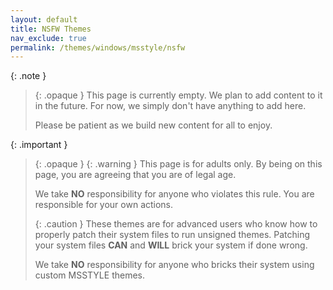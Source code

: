 ```yaml
---
layout: default
title: NSFW Themes
nav_exclude: true
permalink: /themes/windows/msstyle/nsfw
---
```


{: .note }
> {: .opaque }
> This page is currently empty. We plan to add content to it in the future. For now, we simply don't have anything to add here.
>
> Please be patient as we build new content for all to enjoy.

{: .important }
> {: .opaque }
> {: .warning }
> This page is for adults only. By being on this page, you are agreeing that you are of legal age.
>
> We take **NO** responsibility for anyone who violates this rule. You are responsible for your own actions.
>
> {: .caution }
> These themes are for advanced users who know how to properly patch their system files to run unsigned themes. 
> Patching your system files **CAN** and **WILL** brick your system if done wrong.
> 
> We take **NO** responsibility for anyone who bricks their system using custom MSSTYLE themes.
